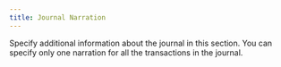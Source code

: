 ```yaml
---
title: Journal Narration
---
```



Specify additional information about the journal in this section. You  can specify only one narration for all the transactions in the journal.
